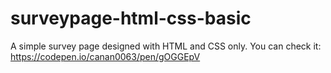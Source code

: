# surveypage-html-css-basic
A simple survey page designed with HTML and CSS only. You can check it: https://codepen.io/canan0063/pen/gOGGEpV
